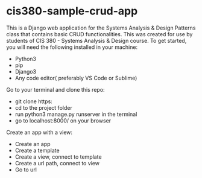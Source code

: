 # cis380-sample-crud-app
This is a Django web application for the Systems Analysis & Design Patterns class that contains basic CRUD functionalities. This was created for use by students of CIS 380 - Systems Analysis &amp; Design course.
To get started, you will need the following installed in your machine:
- Python3
- pip
- Django3
- Any code editor( preferably VS Code or Sublime)


Go to your terminal and clone this repo:

- git clone https:
- cd to the project folder
- run python3 manage.py runserver in the terminal
- go to localhost:8000/ on your browser

Create an app with a view:

- Create an app
- Create a template
- Create a view, connect to template
- Create a url path, connect to view
- Go to url 



